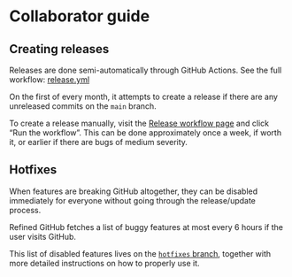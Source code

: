 # Collaborator guide

## Creating releases

Releases are done semi-automatically through GitHub Actions. See the full workflow: [release.yml](.github/workflows/release.yml)

On the first of every month, it attempts to create a release if there are any unreleased commits on the `main` branch.

To create a release manually, visit the [Release workflow page](https://github.com/refined-github/refined-github/actions/workflows/release.yml) and click “Run the workflow”. This can be done approximately once a week, if worth it, or earlier if there are bugs of medium severity.

## Hotfixes

When features are breaking GitHub altogether, they can be disabled immediately for everyone without going through the release/update process.

Refined GitHub fetches a list of buggy features at most every 6 hours if the user visits GitHub.

This list of disabled features lives on the [`hotfixes` branch](https://github.com/refined-github/refined-github/tree/hotfix), together with more detailed instructions on how to properly use it.
